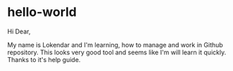 # hello-world
Hi Dear,

My name is Lokendar and I'm learning, how to manage and work in Github repository. This looks very good tool and seems like I'm will learn it quickly. Thanks to it's help guide.
